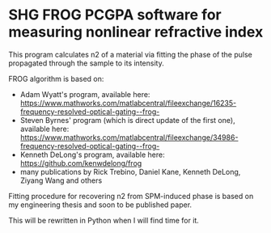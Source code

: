 # SHG FROG PCGPA software for measuring nonlinear refractive index

This program calculates n2 of a material via fitting the phase of the pulse propagated through the sample to its intensity.

FROG algorithm is based on:

- Adam Wyatt's program, available here: https://www.mathworks.com/matlabcentral/fileexchange/16235-frequency-resolved-optical-gating--frog-
- Steven Byrnes' program (which is direct update of the first one), available here: https://www.mathworks.com/matlabcentral/fileexchange/34986-frequency-resolved-optical-gating--frog-
- Kenneth DeLong's program, available here: https://github.com/kenwdelong/frog
- many publications by Rick Trebino, Daniel Kane, Kenneth DeLong, Ziyang Wang and others

Fitting procedure for recovering n2 from SPM-induced phase is based on my engineering thesis and soon to be published paper.

This will be rewritten in Python when I will find time for it.
